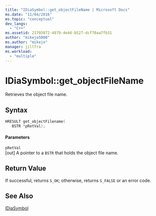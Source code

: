 ```yaml
---
title: "IDiaSymbol::get_objectFileName | Microsoft Docs"
ms.date: "11/04/2016"
ms.topic: "conceptual"
dev_langs: 
  - "C++"
ms.assetid: 21793872-4879-4e4d-b527-dcf70aa7fb31
author: "mikejo5000"
ms.author: "mikejo"
manager: jillfra
ms.workload: 
  - "multiple"
---
```

# IDiaSymbol::get_objectFileName
Retrieves the object file name.  
  
## Syntax  
  
```C++  
HRESULT get_objectFilename(   
   BSTR *pRetVal);  
```  
  
#### Parameters  
 `pRetVal`  
 [out] A pointer to a `BSTR` that holds the object file name.  
  
## Return Value  
 If successful, returns `S_OK`; otherwise, returns `S_FALSE` or an error code.  
  
## See Also  
 [IDiaSymbol](../../debugger/debug-interface-access/idiasymbol.md)
